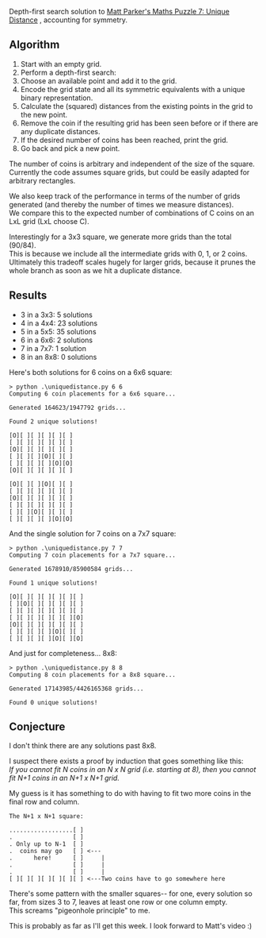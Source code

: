 Depth-first search solution to
[Matt Parker's Maths Puzzle 7: Unique Distance](https://think-maths.co.uk/uniquedistance)
, accounting for symmetry.

## Algorithm

1. Start with an empty grid.
2. Perform a depth-first search:
3. Choose an available point and add it to the grid.
4. Encode the grid state and all its symmetric equivalents with a unique binary representation.
5. Calculate the (squared) distances from the existing points in the grid to the new point.
6. Remove the coin if the resulting grid has been seen before or if there are any duplicate distances.
7. If the desired number of coins has been reached, print the grid.
8. Go back and pick a new point.

The number of coins is arbitrary and independent of the size of the square.  
Currently the code assumes square grids, but could be easily adapted for arbitrary rectangles.

We also keep track of the performance in terms of the number of grids generated
(and thereby the number of times we measure distances).  
We compare this to the expected number of combinations of C coins on an LxL grid (LxL choose C).

Interestingly for a 3x3 square, we generate more grids than the total (90/84).  
This is because we include all the intermediate grids with 0, 1, or 2 coins.  
Ultimately this tradeoff scales hugely for larger grids,
because it prunes the whole branch as soon as we hit a duplicate distance.

## Results
- 3 in a 3x3: 5 solutions
- 4 in a 4x4: 23 solutions
- 5 in a 5x5: 35 solutions
- 6 in a 6x6: 2 solutions
- 7 in a 7x7: 1 solution
- 8 in an 8x8: 0 solutions

Here's both solutions for 6 coins on a 6x6 square:
```
> python .\uniquedistance.py 6 6
Computing 6 coin placements for a 6x6 square...

Generated 164623/1947792 grids...

Found 2 unique solutions!

[O][ ][ ][ ][ ][ ]
[ ][ ][ ][ ][ ][ ]
[O][ ][ ][ ][ ][ ]
[ ][ ][ ][O][ ][ ]
[ ][ ][ ][ ][O][O]
[O][ ][ ][ ][ ][ ]

[O][ ][ ][O][ ][ ]
[ ][ ][ ][ ][ ][ ]
[O][ ][ ][ ][ ][ ]
[ ][ ][ ][ ][ ][ ]
[ ][ ][O][ ][ ][ ]
[ ][ ][ ][ ][O][O]
```

And the single solution for 7 coins on a 7x7 square:
```
> python .\uniquedistance.py 7 7
Computing 7 coin placements for a 7x7 square...

Generated 1678910/85900584 grids...

Found 1 unique solutions!

[O][ ][ ][ ][ ][ ][ ]
[ ][O][ ][ ][ ][ ][ ]
[ ][ ][ ][ ][ ][ ][ ]
[ ][ ][ ][ ][ ][ ][O]
[O][ ][ ][ ][ ][ ][ ]
[ ][ ][ ][ ][O][ ][ ]
[ ][ ][ ][ ][O][ ][O]
```

And just for completeness... 8x8:
```
> python .\uniquedistance.py 8 8
Computing 8 coin placements for a 8x8 square...

Generated 17143985/4426165368 grids...

Found 0 unique solutions!
```

## Conjecture
I don't think there are any solutions past 8x8.

I suspect there exists a proof by induction that goes something like this:  
*If you cannot fit N coins in an N x N grid (i.e. starting at 8), then you cannot fit N+1 coins in an N+1 x N+1 grid.*

My guess is it has something to do with having to fit two more coins in the final row and column.

```
The N+1 x N+1 square:

..................[ ]
.                 [ ]
. Only up to N-1  [ ]
.  coins may go   [ ] <---
.      here!      [ ]     |
.                 [ ]     |
.                 [ ]     |
[ ][ ][ ][ ][ ][ ][ ] <---Two coins have to go somewhere here
```

There's some pattern with the smaller squares--
for one, every solution so far, from sizes 3 to 7, leaves at least one row or one column empty.  
This screams "pigeonhole principle" to me.

This is probably as far as I'll get this week. I look forward to Matt's video :)

